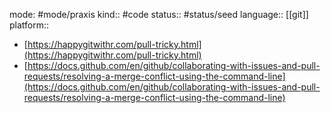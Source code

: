 mode: #mode/praxis 
kind:: #code
status:: #status/seed
language:: [[git]]
platform:: 

* [https://happygitwithr.com/pull-tricky.html](https://happygitwithr.com/pull-tricky.html)
* [https://docs.github.com/en/github/collaborating-with-issues-and-pull-requests/resolving-a-merge-conflict-using-the-command-line](https://docs.github.com/en/github/collaborating-with-issues-and-pull-requests/resolving-a-merge-conflict-using-the-command-line)

